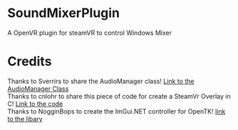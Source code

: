 # SoundMixerPlugin
A OpenVR plugin for steamVR to control Windows Mixer 



# Credits
Thanks to Sverrirs to share the AudioManager class! [Link to the AudioManager Class](https://gist.github.com/sverrirs/d099b34b7f72bb4fb386)<br>
Thanks to cnlohr to share this piece of code for create a SteamVr Overlay in C! [Link to the code](https://gist.github.com/cnlohr/6e452dc6cc2df7f48d5ade66059358d9)<br>
Thanks to NogginBops to create the ImGui.NET controller for OpenTK! [link to the libary](https://github.com/NogginBops/ImGui.NET_OpenTK_Sample)


